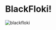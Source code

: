 # BlackFloki!

![blackfloki](https://user-images.githubusercontent.com/121312707/229456664-ff1affe3-0d17-4cfc-baaa-489c03c0fc4f.png)
